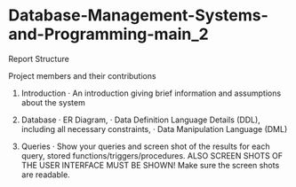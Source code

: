 # Database-Management-Systems-and-Programming-main_2

Report Structure

Project members and their contributions

1.    Introduction
·        An introduction giving brief information and assumptions about the system

2.    Database
·        ER Diagram, 
·        Data Definition Language Details (DDL), including all necessary constraints,
·        Data Manipulation Language (DML)

3. Queries
·        Show your queries and screen shot of the results for each query, stored functions/triggers/procedures. ALSO SCREEN SHOTS OF THE USER INTERFACE MUST BE SHOWN! Make sure the screen shots are readable.
